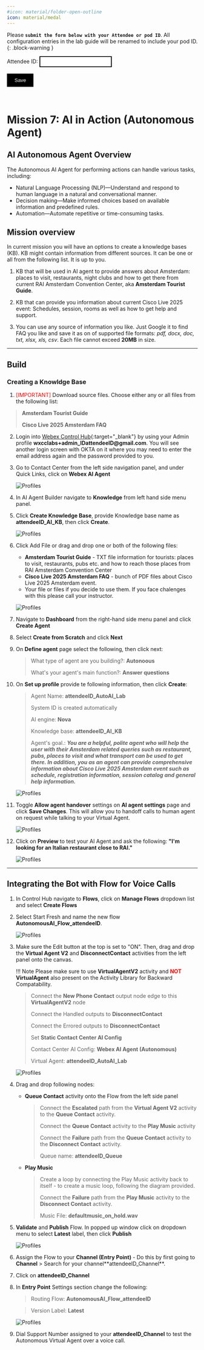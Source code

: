 ```yaml
---
#icon: material/folder-open-outline
icon: material/medal
---
```


<script>
 function update () {
    const form = document.forms['attendee-form'];
    if (form) {
      form.addEventListener('submit', function (event) {
        event.preventDefault();
        const inputs = Array.from(form.querySelectorAll('input'));
        const values = inputs.reduce((acc, input) => {
          acc[input.id + '_out'] = input.value;
          return acc;
        }, {});

        Object.entries(values).forEach(([id, value]) => {
          const elements = document.getElementsByClassName(id);
          Array.from(elements).forEach(element => {

            console.log(element.innerHTML);
            if(Number(element.innerHTML) > 99 ){
               console.log(`Got a 99+ attendee: ${element.innerHTML}`);
               element.innerHTML = value;
             }
            else{
               console.log(`Got a sub 99 attendee: ${element.innerHTML}`);
               if(element.innerHTML.includes('gmail.com'))
               {
                element.innerHTML = `0${value}`;
                }
               else{
                element.innerHTML = value;
               }
                }
          });
        });
        const attendeeIDInput = form.elements['attendeeID'];
       if (attendeeIDInput && attendeeIDInput.value !== 'Your_Attendee_ID') {
          localStorage.setItem('attendeeID', attendeeIDInput.value);
        }
      });
    }
  };
</script>
<style>
  /* Style for the button */
  button {
    background-color: black; /* Set the background color to black */
    color: white; /* Set the text color to white */
    border: none; /* Remove the border */
    padding: 10px 20px; /* Add some padding for better appearance */
    cursor: pointer; /* Show a pointer cursor on hover */
  }

   /* Style for the input element */
  input[type="text"] {
    border: 2px solid black; /* Set the border thickness to 2px */
    padding: 5px; /* Add some padding for better appearance */

</style>


 Please **`submit the form below with your Attendee or pod ID`**. All configuration entries in the lab guide will be renamed to include your pod ID.
{: .block-warning }

<script>
document.forms["attendee-form"][1].value = localStorage.getItem("attendeeID") || "Your Attendee ID" 
</script>
<form id="attendee-form">
  <label for="attendee">Attendee ID:</label>
  <input type="text" id="attendee" name="attendee" onChange="update()"><br>
<br>
  <button onclick="update()">Save</button>
</form>

<br/>

# Mission 7: AI in Action (Autonomous Agent)

## AI Autonomous Agent Overview

The Autonomous AI Agent for performing actions can handle various tasks, including:

  - Natural Language Processing (NLP)—Understand and respond to human language in a natural and conversational manner.
  - Decision making—Make informed choices based on available information and predefined rules.
  - Automation—Automate repetitive or time-consuming tasks.

## Mission overview

In current mission you will have an options to create a knowledge bases (KB). KB might contain information from different sources. It can be one or all from the following list. It is up to you. 

1. KB that will be used in AI agent to provide answers about Amsterdam: places to visit, restaurants, night clubs and how to get there from current RAI Amsterdam Convention Center, aka **Amsterdam Tourist Guide**.

2. KB that can provide you information about current Cisco Live 2025 event: Schedules, session, rooms as well as how to get help and support.

3. You can use any source of information you like. Just Google it to find FAQ you like and save it as on of supported file formats: *pdf, docx, doc, txt, xlsx, xls, csv*. Each file cannot exceed **20MB** in size.

---

## Build

### Creating a Knowldge Base

1. <span style="color: red;">[IMPORTANT]</span> Download source files. Choose either any or all files from the following list:
  
  > 
  > **Amsterdam Tourist Guide**
  >
  > **Cisco Live 2025 Amsterdam FAQ**

2. Login into [Webex Control Hub](https://admin.webex.com){:target="_blank"} by using your Admin profile **wxcclabs+admin_ID<w class = "attendee_out">attendeeID</w>@gmail.com**. You will see another login screen with OKTA on it where you may need to enter the email address again and the password provided to you.

3. Go to Contact Center from the left side navigation panel, and under Quick Links, click on **Webex AI Agent**

    ![Profiles](../graphics/Lab1/L1M6_OpenWebexAI.gif)  

4. In AI Agent Builder navigate to **Knowledge** from left hand side menu panel. 

5. Click **Create Knowledge Base**, provide Knowledge base name as **<w class = "attendee_out">attendeeID</w>_AI_KB**, then click **Create**.

    ![Profiles](../graphics/Lab1/L1M7_AIKBCreate.gif)

6. Click Add File or drag and drop one or both of the following files:

    - **Amsterdam Tourist Guide** - TXT file information for tourists: places to visit, restaurants, pubs etc. and how to reach those places from RAI Amsterdam Convention Center 
    - **Cisco Live 2025 Amsterdam FAQ** - bunch of PDF files about Cisco Live 2025 Amsterdam event.
    - Your file or files if you decide to use them. If you face chalenges with this please call your instructor.

    ![Profiles](../graphics/Lab1/L1M7_AIKBFileUpload.gif)

7. Navigate to **Dashboard** from the right-hand side menu panel and click **Create Agent**
8. Select **Create from Scratch** and click **Next**
9. On **Define agent** page select the following, then click next:
    
    > 
    > What type of agent are you building?: **Autonoous**
    >
    > What's your agent's main function?: **Answer questions**

10. On **Set up profile** provide te following information, then click **Create**:

    > Agent Name: **<w class = "attendee_out">attendeeID</w>_AutoAI_Lab**
    >
    > System ID is created automatically
    >
    > AI engine: **Nova**
    >
    > Knowledge base: **<w class = "attendee_out">attendeeID</w>_AI_KB**
    > 
    > Agent's goal.: <copy>***You are a helpful, polite agent who will help the user with their Amsterdam related queries such as restaurant, pubs, places to visit and what transport can be used to get there. In addition, you as an agent can provide comprehensive information about Cisco Live 2025 Amsterdam event such as schedule, registration information, session catalog and general help information.***</copy>
    > 

    ![Profiles](../graphics/Lab1/L1M7_AIAgentCreate.gif)

11. Toggle **Allow agent handover** settings on **AI agent settings** page and click **Save Changes**. This will allow you to handoff calls to human agent on request while talking to your Virtual Agent.

    ![Profiles](../graphics/Lab1/L1M7_AIAgentAllowHandoff.png)

12. Click on **Preview** to test your AI Agent and ask the following: **"I'm looking for an Italian restaurant close to RAI."**

    ![Profiles](../graphics/Lab1/L1M7_AIAgentPreview.png)

---

## Integrating the Bot with Flow for Voice Calls

1. In Control Hub navigate to **Flows**, click on **Manage Flows** dropdown list and select **Create Flows**

2. Select Start Fresh and name the new flow <copy>**AutonomousAI_Flow_<w class = "attendee_out">attendeeID</w>**</copy>.

    ![Profiles](../graphics/Lab1/L1M7_AutonomousAI_Flow_CreateFlow.gif)  

3. Make sure the Edit button at the top is set to "ON". Then, drag and drop the **Virtual Agent V2** and **DisconnectContact** activities from the left panel onto the canvas.

    !!! Note
        Please make sure to use **VirtualAgentV2** activity and <span style="color: red;">**NOT**</span> **VirtualAgent** also present on the Activity Library for Backward Compatability.

    > Connect the **New Phone Contact** output node edge to this **VirtualAgentV2** node
    >
    > Connect the Handled outputs to **DisconnectContact** 
    >
    > Connect the Errored outputs to **DisconnectContact** 
    >
    > Set **Static Contact Center AI Config**
    >
    > Contact Center AI Config: **Webex AI Agent (Autonomous)**
    >
    > Virtual Agent: **<w class = "attendee_out">attendeeID</w>_AutoAI_Lab**

    ![Profiles](../graphics/Lab1/L1M7_AutonomousAI_Flow_AddVAv2.gif)  

4. Drag and drop following nodes:

    - **Queue Contact** activity onto the Flow from the left side panel

      >
      > Connect the **Escalated** path from the **Virtual Agent V2** activity to the **Queue Contact** activity.
      >
      > Connect the **Queue Contact** activity to the **Play Music** activity
      >
      > Connect the **Failure** path from the **Queue Contact** activity to the **Disconnect Contact** activity.
      > 
      > Queue name: <copy>**<w class = "attendee_out">attendeeID</w>_Queue**</copy>
      > 

    - **Play Music**

      >
      > Create a loop by connecting the Play Music activity back to itself - to create a music loop, following the diagram provided.
      >
      > Connect the **Failure** path from the **Play Music** activity to the **Disconnect Contact** activity.
      > 
      > Music File: **defaultmusic_on_hold.wav**
      >
  
5. **Validate** and **Publish** Flow. In popped up window click on dropdown menu to select **Latest** label, then click **Publish**  

    ![Profiles](../graphics/Lab1/L1M7_AutonomousAI_Flow_AddQueue.gif)  

6. Assign the Flow to your **Channel (Entry Point)** - Do this by first going to **Channel** > Search for your channel**<w class = "attendee_out">attendeeID</w>_Channel**.
7. Click on **<w class = "attendee_out">attendeeID</w>_Channel**
8. In **Entry Point** Settings section change the following:

    > Routing Flow: **AutonomousAI_Flow_<w class = "attendee_out">attendeeID</w>**

    > Version Label: **Latest**

    ![Profiles](../graphics/Lab1/L1M7_AutonomousAI_FlowtoEP.gif)  

9. Dial Support Number assigned to your **<w class = "attendee_out">attendeeID</w>_Channel** to test the Autonomous Virtual Agent over a voice call.



